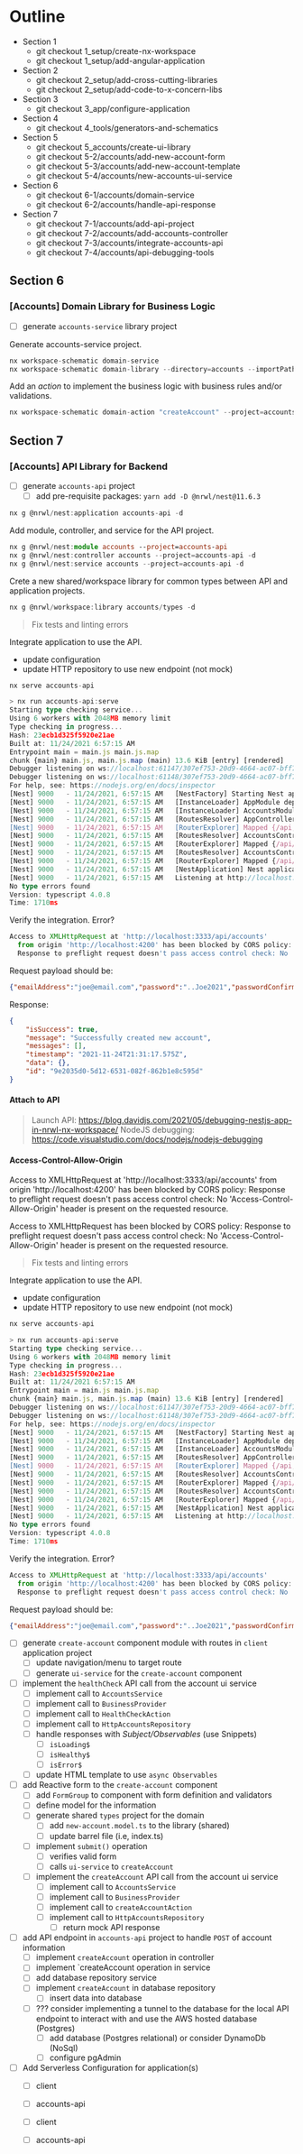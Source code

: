 # Outline

- Section 1
  - git checkout 1_setup/create-nx-workspace
  - git checkout 1_setup/add-angular-application
- Section 2
  - git checkout 2_setup/add-cross-cutting-libraries
  - git checkout 2_setup/add-code-to-x-concern-libs
- Section 3
  - git checkout 3_app/configure-application
- Section 4
  - git checkout 4_tools/generators-and-schematics
- Section 5
  - git checkout 5_accounts/create-ui-library
  - git checkout 5-2/accounts/add-new-account-form
  - git checkout 5-3/accounts/add-new-account-template
  - git checkout 5-4/accounts/new-accounts-ui-service
- Section 6
  - git checkout 6-1/accounts/domain-service
  - git checkout 6-2/accounts/handle-api-response
- Section 7
  - git checkout 7-1/accounts/add-api-project
  - git checkout 7-2/accounts/add-accounts-controller
  - git checkout 7-3/accounts/integrate-accounts-api
  - git checkout 7-4/accounts/api-debugging-tools


## Section 6

### [Accounts] Domain Library for Business Logic

- [ ] generate `accounts-service` library project

Generate accounts-service project.

```ts
nx workspace-schematic domain-service
nx workspace-schematic domain-library --directory=accounts --importPath=@buildmotion/accounts --name=accounts-service --dry-run
```

Add an *action* to implement the business logic with business rules and/or validations.

```ts
nx workspace-schematic domain-action "createAccount" --project=accounts-service -d
```


## Section 7

### [Accounts] API Library for Backend

- [ ] generate `accounts-api` project
  - [ ] add pre-requisite packages: `yarn add -D @nrwl/nest@11.6.3`

```ts
nx g @nrwl/nest:application accounts-api -d
```

Add module, controller, and service for the API project.

```ts
nx g @nrwl/nest:module accounts --project=accounts-api
nx g @nrwl/nest:controller accounts --project=accounts-api -d
nx g @nrwl/nest:service accounts --project=accounts-api -d
```

Crete a new shared/workspace library for common types between API and application projects.

```ts
nx g @nrwl/workspace:library accounts/types -d
```

> Fix tests and linting errors

Integrate application to use the API.

- update configuration
- update HTTP repository to use new endpoint (not mock)

```ts
nx serve accounts-api

> nx run accounts-api:serve 
Starting type checking service...
Using 6 workers with 2048MB memory limit
Type checking in progress...
Hash: 23ecb1d325f5920e21ae
Built at: 11/24/2021 6:57:15 AM
Entrypoint main = main.js main.js.map
chunk {main} main.js, main.js.map (main) 13.6 KiB [entry] [rendered]
Debugger listening on ws://localhost:61147/307ef753-20d9-4664-ac07-bff72819c3f0
Debugger listening on ws://localhost:61148/307ef753-20d9-4664-ac07-bff72819c3f0
For help, see: https://nodejs.org/en/docs/inspector
[Nest] 9000   - 11/24/2021, 6:57:15 AM   [NestFactory] Starting Nest application...
[Nest] 9000   - 11/24/2021, 6:57:15 AM   [InstanceLoader] AppModule dependencies initialized +7ms
[Nest] 9000   - 11/24/2021, 6:57:15 AM   [InstanceLoader] AccountsModule dependencies initialized +0ms
[Nest] 9000   - 11/24/2021, 6:57:15 AM   [RoutesResolver] AppController {/api}: +2ms
[Nest] 9000   - 11/24/2021, 6:57:15 AM   [RouterExplorer] Mapped {/api, GET} route +1ms
[Nest] 9000   - 11/24/2021, 6:57:15 AM   [RoutesResolver] AccountsController {/api/accounts}: +0ms
[Nest] 9000   - 11/24/2021, 6:57:15 AM   [RouterExplorer] Mapped {/api/accounts, POST} route +0ms
[Nest] 9000   - 11/24/2021, 6:57:15 AM   [RoutesResolver] AccountsController {/api/accounts}: +1ms
[Nest] 9000   - 11/24/2021, 6:57:15 AM   [RouterExplorer] Mapped {/api/accounts, POST} route +0ms
[Nest] 9000   - 11/24/2021, 6:57:15 AM   [NestApplication] Nest application successfully started +0ms
[Nest] 9000   - 11/24/2021, 6:57:15 AM   Listening at http://localhost:3333/api +3ms
No type errors found
Version: typescript 4.0.8
Time: 1710ms
```

Verify the integration. Error?

```ts
Access to XMLHttpRequest at 'http://localhost:3333/api/accounts' 
  from origin 'http://localhost:4200' has been blocked by CORS policy: 
  Response to preflight request doesn't pass access control check: No 'Access-Control-Allow-Origin' header is present on the requested resource.
```

Request payload should be:

```json
{"emailAddress":"joe@email.com","password":"..Joe2021","passwordConfirm":"..Joe2021","acceptTermsConditions":true}
```

Response:

```json
{
    "isSuccess": true,
    "message": "Successfully created new account",
    "messages": [],
    "timestamp": "2021-11-24T21:31:17.575Z",
    "data": {},
    "id": "9e2035d0-5d12-6531-082f-862b1e8c595d"
}
```

#### Attach to API

> Launch API: https://blog.davidjs.com/2021/05/debugging-nestjs-app-in-nrwl-nx-workspace/
> NodeJS debugging: https://code.visualstudio.com/docs/nodejs/nodejs-debugging

#### Access-Control-Allow-Origin

Access to XMLHttpRequest at 'http://localhost:3333/api/accounts' from origin 'http://localhost:4200' has been blocked by CORS policy: Response to preflight request doesn't pass access control check: No 'Access-Control-Allow-Origin' header is present on the requested resource.

Access to XMLHttpRequest has been blocked by CORS policy: Response to preflight request doesn't pass access control check: No 'Access-Control-Allow-Origin' header is present on the requested resource.

> Fix tests and linting errors

Integrate application to use the API.

- update configuration
- update HTTP repository to use new endpoint (not mock)

```ts
nx serve accounts-api

> nx run accounts-api:serve 
Starting type checking service...
Using 6 workers with 2048MB memory limit
Type checking in progress...
Hash: 23ecb1d325f5920e21ae
Built at: 11/24/2021 6:57:15 AM
Entrypoint main = main.js main.js.map
chunk {main} main.js, main.js.map (main) 13.6 KiB [entry] [rendered]
Debugger listening on ws://localhost:61147/307ef753-20d9-4664-ac07-bff72819c3f0
Debugger listening on ws://localhost:61148/307ef753-20d9-4664-ac07-bff72819c3f0
For help, see: https://nodejs.org/en/docs/inspector
[Nest] 9000   - 11/24/2021, 6:57:15 AM   [NestFactory] Starting Nest application...
[Nest] 9000   - 11/24/2021, 6:57:15 AM   [InstanceLoader] AppModule dependencies initialized +7ms
[Nest] 9000   - 11/24/2021, 6:57:15 AM   [InstanceLoader] AccountsModule dependencies initialized +0ms
[Nest] 9000   - 11/24/2021, 6:57:15 AM   [RoutesResolver] AppController {/api}: +2ms
[Nest] 9000   - 11/24/2021, 6:57:15 AM   [RouterExplorer] Mapped {/api, GET} route +1ms
[Nest] 9000   - 11/24/2021, 6:57:15 AM   [RoutesResolver] AccountsController {/api/accounts}: +0ms
[Nest] 9000   - 11/24/2021, 6:57:15 AM   [RouterExplorer] Mapped {/api/accounts, POST} route +0ms
[Nest] 9000   - 11/24/2021, 6:57:15 AM   [RoutesResolver] AccountsController {/api/accounts}: +1ms
[Nest] 9000   - 11/24/2021, 6:57:15 AM   [RouterExplorer] Mapped {/api/accounts, POST} route +0ms
[Nest] 9000   - 11/24/2021, 6:57:15 AM   [NestApplication] Nest application successfully started +0ms
[Nest] 9000   - 11/24/2021, 6:57:15 AM   Listening at http://localhost:3333/api +3ms
No type errors found
Version: typescript 4.0.8
Time: 1710ms
```

Verify the integration. Error?

```ts
Access to XMLHttpRequest at 'http://localhost:3333/api/accounts' 
  from origin 'http://localhost:4200' has been blocked by CORS policy: 
  Response to preflight request doesn't pass access control check: No 'Access-Control-Allow-Origin' header is present on the requested resource.
```

Request payload should be:

```json
{"emailAddress":"joe@email.com","password":"..Joe2021","passwordConfirm":"..Joe2021","acceptTermsConditions":true}
```

- [ ] generate `create-account` component module with routes in `client` application project
  - [ ] update navigation/menu to target route
  - [ ] generate `ui-service` for the `create-account` component
- [ ] implement the `healthCheck` API call from the account ui service
  - [ ] implement call to `AccountsService`
  - [ ] implement call to `BusinessProvider`
  - [ ] implement call to `HealthCheckAction`
  - [ ] implement call to `HttpAccountsRepository`
  - [ ] handle responses with *Subject/Observables* (use Snippets)
    - [ ] `isLoading$`
    - [ ] `isHealthy$`
    - [ ] `isError$`
  - [ ] update HTML template to use `async Observables`
- [ ] add Reactive form to the `create-account` component
  - [ ] add `FormGroup` to component with form definition and validators
  - [ ] define model for the information
  - [ ] generate shared `types` project for the domain
    - [ ] add `new-account.model.ts` to the library (shared)
    - [ ] update barrel file (i.e, index.ts)
  - [ ] implement `submit()` operation
    - [ ] verifies valid form
    - [ ] calls `ui-service` to `createAccount`
  - [ ] implement the `createAccount` API call from the account ui service
    - [ ] implement call to `AccountsService`
    - [ ] implement call to `BusinessProvider`
    - [ ] implement call to `createAccountAction`
    - [ ] implement call to `HttpAccountsRepository`
      - [ ] return mock API response

- [ ] add API endpoint in `accounts-api` project to handle `POST` of account information
  - [ ] implement `createAccount` operation in controller
  - [ ] implement `createAccount operation in service
  - [ ] add database repository service
  - [ ] implement `createAccount` in database repository
    - [ ] insert data into database
  - [ ] ??? consider implementing a tunnel to the database for the local API endpoint to interact with and use the AWS hosted database (Postgres)
    - [ ] add database (Postgres relational) or consider DynamoDb (NoSql)
    - [ ] configure pgAdmin
- [ ] Add Serverless Configuration for application(s)
  - [ ] client
  - [ ] accounts-api


  - [ ] client
  - [ ] accounts-api


